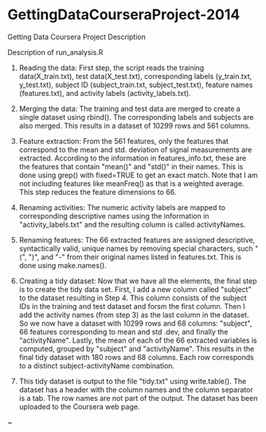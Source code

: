 GettingDataCourseraProject-2014
===============================

Getting Data Coursera Project Description


Description of run_analysis.R

1. Reading the data: First step, the script reads the training data(X_train.txt), test data(X_test.txt), corresponding labels (y_train.txt, y_test.txt), subject ID (subject_train.txt, subject_test.txt), feature names (features.txt), and activity labels (activity_labels.txt).

2. Merging the data: The training and test data are merged to create a single dataset using rbind(). The corresponding labels and subjects are also merged. This results in a dataset of 10299 rows and 561 columns.
 
3. Feature extraction:  From the 561 features, only the features that correspond to the mean and std. deviation of signal measurements are extracted. According to the information in features_info.txt, these are the features that contain "mean()" and "std()" in their names. This is done using grep() with fixed=TRUE to get an exact match. Note that I am not including features like meanFreq() as that is a weighted average. This step reduces the feature dimensions to 66.     

4. Renaming activities: The numeric activity labels are mapped to corresponding descriptive names using the information in "activity_labels.txt" and the resulting column is called activityNames.

5. Renaming features: The 66 extracted features are assigned descriptive, syntactically valid, unique  names by removing special characters, such "(", ")", and "-" from their original names listed in features.txt. This is done using make.names().

6. Creating a tidy dataset: Now that we have all the elements, the final step is to create the tidy data set. First, I add a new column called "subject" to the dataset resulting in Step 4. This column consists of the subject IDs in the training and test dataset and forsm the first column. Then I add the activity names (from step 3) as the last column in the dataset. So we now have a dataset with 10299 rows and 68 columns: "subject", 66 features corresponding to mean and std .dev, and finally the "activityName". Lastly, the mean of each of the 66 extracted variables is computed, grouped by "subject" and "activityName". This results in  the final tidy dataset with 180 rows and 68 columns. Each row corresponds to a distinct subject-activityName combination. 

7. This tidy dataset is output to the file "tidy.txt" using write.table(). The dataset has a header with the column names and the column separator is a tab. The row names are not part of the output. The dataset has been uploaded to the Coursera web page.  

 



~     
